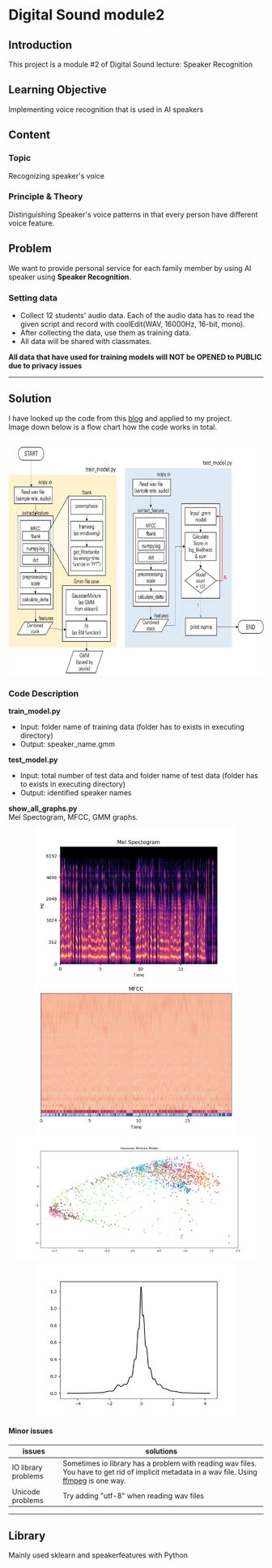 # Digital Sound module2

## Introduction
This project is a module #2 of Digital Sound lecture: Speaker Recognition  

## Learning Objective
Implementing voice recognition that is used in AI speakers 

## Content

### Topic
Recognizing speaker's voice

### Principle & Theory
Distinguishing Speaker's voice patterns in that every person have different voice feature.

## Problem
We want to provide personal service for each family member by using AI speaker using **Speaker Recognition**.  

### Setting data
* Collect 12 students' audio data. Each of the audio data has to read the given script and record with coolEdit(WAV, 16000Hz, 16-bit, mono).
* After collecting the data, use them as training data. 
* All data will be shared with classmates.  

**All data that have used for training models will NOT be OPENED to PUBLIC due to privacy issues**

---
## Solution
I have looked up the code from this [blog](https://appliedmachinelearning.blog/2017/11/14/spoken-speaker-identification-based-on-gaussian-mixture-models-python-implementation/) and applied to my project.   
Image down below is a flow chart how the code works in total. <br><br>
<p align = "center">
<img src = "./img/python_code_explain.png", height = 450></img>
</p>

### Code Description
**train_model.py**  

* Input: folder name of training data (folder has to exists in executing directory)
* Output: speaker_name.gmm

**test_model.py**
* Input: total number of test data and folder name of test data (folder has to exists in executing directory)
* Output: identified speaker names
  
**show_all_graphs.py**  
Mel Spectogram, MFCC, GMM graphs.
<p align = "center">
<img src = "./img/Mel_spectogram.png", height = 300></img>
<img src = "./img/MFCC.png", height = 300></img>
<img src = "./img/GaussianClustered.png", width = 835></img>
<img src = "./img/GaussianModel.png", height = 300></img>
</p>


#### Minor issues
issues | solutions
---|---  
IO library problems | Sometimes io library has a problem with reading wav files. You have to get rid of implicit metadata in a wav file. Using [ffmpeg](www.ffmpeg.org) is one way.  
Unicode problems | Try adding "utf-8" when reading wav files

---

## Library
Mainly used sklearn and speakerfeatures with Python

